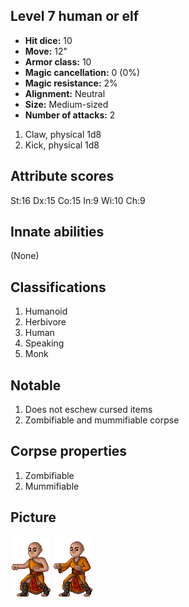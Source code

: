 ## Level 7 human or elf
- **Hit dice:** 10
- **Move:** 12"
- **Armor class:** 10
- **Magic cancellation:** 0 (0%)
- **Magic resistance:** 2%
- **Alignment:** Neutral
- **Size:** Medium-sized
- **Number of attacks:** 2
1. Claw, physical 1d8
2. Kick, physical 1d8
## Attribute scores
St:16 Dx:15 Co:15 In:9 Wi:10 Ch:9
## Innate abilities
(None)
## Classifications
1. Humanoid
2. Herbivore
3. Human
4. Speaking
5. Monk
## Notable
1. Does not eschew cursed items
2. Zombifiable and mummifiable corpse
## Corpse properties
1. Zombifiable
2. Mummifiable
## Picture
![Monk](https://github.com/hyvanmielenpelit/GnollHackTileSet/blob/main/Monsters/monk/monk.png) ![Monk](https://github.com/hyvanmielenpelit/GnollHackTileSet/blob/main/Monsters/monk/monk_female.png)
